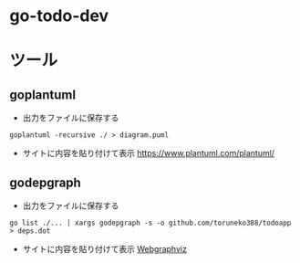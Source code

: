 # go-todo-dev

# ツール
## goplantuml
- 出力をファイルに保存する
```
goplantuml -recursive ./ > diagram.puml
```
- サイトに内容を貼り付けて表示
https://www.plantuml.com/plantuml/

## godepgraph
- 出力をファイルに保存する
```
go list ./... | xargs godepgraph -s -o github.com/toruneko388/todoapp > deps.dot
```
 - サイトに内容を貼り付けて表示
[Webgraphviz](http://www.webgraphviz.com/)
